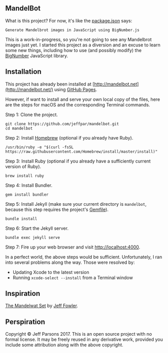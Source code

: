 MandelBot
---------

What is this project?  For now, it's like the [package.json](package.json) says:

	Generate Mandelbrot images in JavaScript using BigNumber.js
	
This is a work-in-progress, so you're not going to see any Mandelbrot images just yet.  I started this
project as a diversion and an excuse to learn some new things, including how to use (and possibly modify)
the [BigNumber](https://github.com/MikeMcl/bignumber.js) JavaScript library.

Installation
------------

This project has already been installed at [http://mandelbot.net](http://mandelbot.net/) using
[GitHub Pages](https://pages.github.com/).

However, if want to install and serve your own local copy of the files, here are the steps for macOS and the
corresponding Terminal commands.

Step 1: Clone the project.

	git clone https://github.com/jeffpar/mandelbot.git
	cd mandelbot

Step 2: Install [Homebrew](https://brew.sh/) (optional if you already have Ruby).

	/usr/bin/ruby -e "$(curl -fsSL https://raw.githubusercontent.com/Homebrew/install/master/install)"
	
Step 3: Install Ruby (optional if you already have a sufficiently current version of Ruby).

	brew install ruby

Step 4: Install Bundler.

	gem install bundler

Step 5: Install Jekyll (make sure your current directory is `mandelbot`, because this step requires the project's [Gemfile](Gemfile)). 

	bundle install

Step 6: Start the Jekyll server.

	bundle exec jekyll serve

Step 7: Fire up your web browser and visit [http://localhost:4000](http://localhost:4000/).

In a perfect world, the above steps would be sufficient.  Unfortunately, I ran into several problems along the way.  Those
were resolved by:

- Updating Xcode to the latest version
- Running `xcode-select --install` from a Terminal window

Inspiration
-----------

[The Mandelwat Set](https://medium.com/dailyjs/the-mandelwat-set-c3037204bf83) by [Jeff Fowler](http://blog.jfo.click/).

Perspiration
------------

Copyright © Jeff Parsons 2017.  This is an open source project with no formal license.  It may be freely reused in any
derivative work, provided you include some attribution along with the above copyright.

